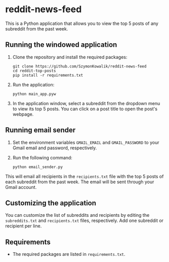 
# reddit-news-feed

This is a Python application that allows you to view the top 5 posts of any subreddit from the past week.

## Running the windowed application

1.  Clone the repository and install the required packages:

    ```
    git clone https://github.com/SzymonKowalik/reddit-news-feed
    cd reddit-top-posts
    pip install -r requirements.txt
    ```

2.  Run the application:

     `python main_app.pyw`
    
3. In the application window, select a subreddit from the dropdown menu to view its top 5 posts. You can click on a post title to open the post's webpage.


## Running email sender

1.  Set the environment variables `GMAIL_EMAIL` and `GMAIL_PASSWORD` to your Gmail email and password, respectively.
    
2.  Run the following command:

    `python email_sender.py`

This will email all recipients in the `recipients.txt` file with the top 5 posts of each subreddit from the past week. The email will be sent through your Gmail account.

## Customizing the application

You can customize the list of subreddits and recipients by editing the `subreddits.txt` and `recipients.txt` files, respectively. Add one subreddit or recipient per line.

## Requirements

-   The required packages are listed in `requirements.txt`.
